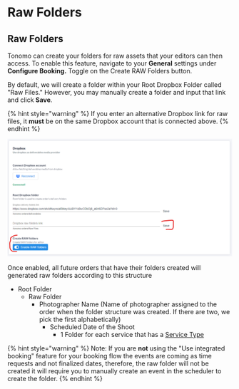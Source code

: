 # Raw Folders

## Raw Folders

Tonomo can create your folders for raw assets that your editors can then access. To enable this feature, navigate to your **General** settings under **Configure Booking.** Toggle on the Create RAW Folders button.

By default, we will create a folder within your Root Dropbox Folder called "Raw Files." However, you may manually create a folder and input that link and click **Save**.

{% hint style="warning" %}
If you enter an alternative Dropbox link for raw files, it **must** be on the same Dropbox account that is connected above.
{% endhint %}

![](<../../.gitbook/assets/image (7).png>)

Once enabled, all future orders that have their folders created will generated raw folders according to this structure

* Root Folder
  * Raw Folder
    * Photographer Name (Name of photographer assigned to the order when the folder structure was created. If there are two, we pick the first alphabetically)
      * Scheduled Date of the Shoot
        * 1 Folder for each service that has a [Service Type](https://docs.getautonomo.com/services-and-packages/services#service-type)

{% hint style="warning" %}
Note: If you are **not** using the "Use integrated booking" feature for your booking flow the events are coming as time requests and not finalized dates, therefore, the raw folder will not be created it will require you to manually create an event in the scheduler to create the folder.&#x20;
{% endhint %}
